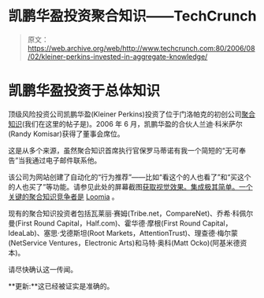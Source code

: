 # 凯鹏华盈投资聚合知识——TechCrunch

> 原文：<https://web.archive.org/web/http://www.techcrunch.com:80/2006/08/02/kleiner-perkins-invested-in-aggregate-knowledge/>

# 凯鹏华盈投资于总体知识

 [](https://web.archive.org/web/20210927220909/http://www.aggregateknowledge.com/) 顶级风险投资公司凯鹏华盈(Kleiner Perkins)投资了位于门洛帕克的初创公司[聚合知识](https://web.archive.org/web/20210927220909/http://www.aggregateknowledge.com/)(我们在这里的帖子是)。2006 年 6 月，凯鹏华盈的合伙人兰迪·科米萨尔(Randy Komisar)获得了董事会席位。

这是从多个来源，虽然聚合知识首席执行官保罗马蒂诺有我一个简短的“无可奉告”当我通过电子邮件联系他。

该公司为网站创建了自动化的“行为推荐”——比如“看这个的人也看了”和“买这个的人也买了”等功能。请参见此处的屏幕截图[获取视觉效果。集成极其简单。一个关键的聚合知识竞争者是](https://web.archive.org/web/20210927220909/http://www.aggregateknowledge.com/products/recengine.html) [Loomia](https://web.archive.org/web/20210927220909/http://www.loomia.com/) 。

现有的聚合知识投资者包括瓦莱丽·赛姆(Tribe.net，CompareNet)、乔希·科佩尔曼(First Round Capital，Half.com)、霍华德·摩根(First Round Capital，IdeaLab)、塞思·戈德斯坦(Root Markets，AttentionTrust)、理查德·梅尔蒙(NetService Ventures，Electronic Arts)和马特·奥科(Matt Ocko)(阿基米德资本)。

请尽快确认这一传闻。

**更新:**这已经被证实是准确的。